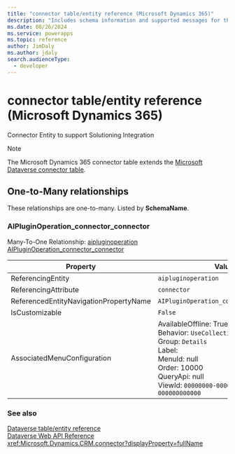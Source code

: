 ```yaml
---
title: "connector table/entity reference (Microsoft Dynamics 365)"
description: "Includes schema information and supported messages for the connector table/entity with Microsoft Dynamics 365."
ms.date: 08/26/2024
ms.service: powerapps
ms.topic: reference
author: JimDaly
ms.author: jdaly
search.audienceType: 
  - developer
---
```


# connector table/entity reference (Microsoft Dynamics 365)

Connector Entity to support Solutioning Integration

> [!NOTE]
> The Microsoft Dynamics 365 connector table extends the [Microsoft Dataverse connector table](/power-apps/developer/data-platform/reference/entities/connector).




## One-to-Many relationships

These relationships are one-to-many. Listed by **SchemaName**.

### <a name="BKMK_AIPluginOperation_connector_connector"></a> AIPluginOperation_connector_connector

Many-To-One Relationship: [aipluginoperation AIPluginOperation_connector_connector](aipluginoperation.md#BKMK_AIPluginOperation_connector_connector)

|Property|Value|
|---|---|
|ReferencingEntity|`aipluginoperation`|
|ReferencingAttribute|`connector`|
|ReferencedEntityNavigationPropertyName|`AIPluginOperation_connector_connector`|
|IsCustomizable|`False`|
|AssociatedMenuConfiguration|AvailableOffline: True<br />Behavior: `UseCollectionName`<br />Group: `Details`<br />Label: <br />MenuId: null<br />Order: 10000<br />QueryApi: null<br />ViewId: `00000000-0000-0000-0000-000000000000`|



### See also

[Dataverse table/entity reference](../about-entity-reference.md)  
[Dataverse Web API Reference](/power-apps/developer/data-platform/webapi/reference/about)   
<xref:Microsoft.Dynamics.CRM.connector?displayProperty=fullName>
